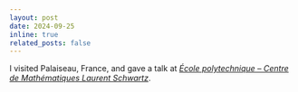 ```yaml
---
layout: post
date: 2024-09-25
inline: true
related_posts: false
---
```


I visited Palaiseau, France, and gave a talk at *<a href = "https://portail.polytechnique.edu/cmls/fr/seminaires/seminaire-darithmetique/seminaire-algebre-et-arithmetique-2">École polytechnique – Centre de Mathématiques Laurent Schwartz</a>*.
